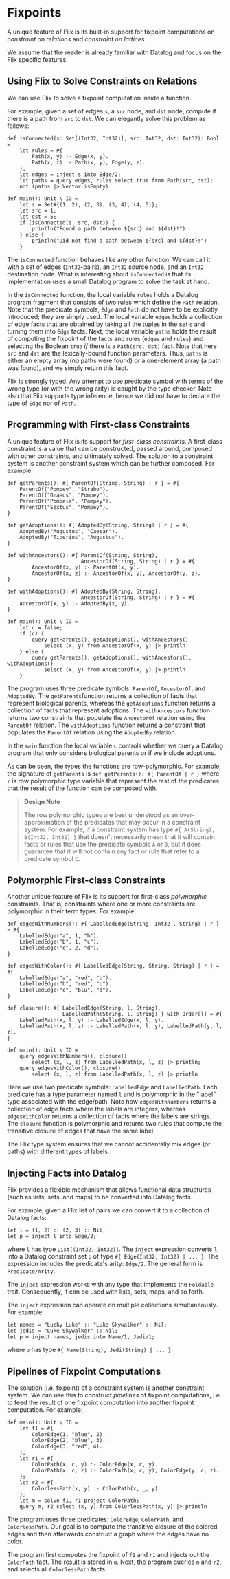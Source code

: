 # Fixpoints

A unique feature of Flix is its built-in support for
fixpoint computations on _constraint on relations_
and _constraint on lattices_.

We assume that the reader is already familiar with
Datalog and focus on the Flix specific features.

## Using Flix to Solve Constraints on Relations

We can use Flix to solve a fixpoint computation
inside a function.

For example, given a set of edges `s`, a `src` node,
and `dst` node, compute if there is a path from `src`
to `dst`.
We can elegantly solve this problem as follows:

```flix
def isConnected(s: Set[(Int32, Int32)], src: Int32, dst: Int32): Bool =
    let rules = #{
        Path(x, y) :- Edge(x, y).
        Path(x, z) :- Path(x, y), Edge(y, z).
    };
    let edges = inject s into Edge/2;
    let paths = query edges, rules select true from Path(src, dst);
    not (paths |> Vector.isEmpty)

def main(): Unit \ IO =
    let s = Set#{(1, 2), (2, 3), (3, 4), (4, 5)};
    let src = 1;
    let dst = 5;
    if (isConnected(s, src, dst)) {
        println("Found a path between ${src} and ${dst}!")
    } else {
        println("Did not find a path between ${src} and ${dst}!")
    }
```

The `isConnected` function behaves like any other
function: We can call it with a set of edges
(`Int32`-pairs), an `Int32` source node, and
an `Int32` destination node.
What is interesting about `isConnected` is that its
implementation uses a small Datalog program to solve
the task at hand.

In the `isConnected` function, the local variable
`rules` holds a Datalog program fragment that
consists of two rules which define the `Path`
relation.
Note that the predicate symbols, `Edge` and `Path` do
not have to be explicitly introduced; they are simply
used.
The local variable `edges` holds a collection of edge
facts that are obtained by taking all the tuples in
the set `s` and turning them into `Edge` facts.
Next, the local variable `paths` holds the result of
computing the fixpoint of the facts and rules
(`edges` and `rules`) and selecting the Boolean
`true` _if_ there is a `Path(src, dst)` fact.
Note that here `src` and `dst` are the
lexically-bound function parameters.
Thus, `paths` is either an empty array (no paths were
found) or a one-element array (a path was found), and
we simply return this fact.

Flix is strongly typed.
Any attempt to use predicate symbol with terms of the
wrong type (or with the wrong arity) is caught by the
type checker.
Note also that Flix supports type inference, hence we
did not have to declare the type of `Edge` nor of
`Path`.

## Programming with First-class Constraints

A unique feature of Flix is its support for
_first-class constraints_.
A first-class constraint is a value that can be
constructed, passed around, composed with other
constraints, and ultimately solved.
The solution to a constraint system is another
constraint system which can be further composed.
For example:

```flix
def getParents(): #{ ParentOf(String, String) | r } = #{
    ParentOf("Pompey", "Strabo").
    ParentOf("Gnaeus", "Pompey").
    ParentOf("Pompeia", "Pompey").
    ParentOf("Sextus", "Pompey").
}

def getAdoptions(): #{ AdoptedBy(String, String) | r } = #{
    AdoptedBy("Augustus", "Caesar").
    AdoptedBy("Tiberius", "Augustus").
}

def withAncestors(): #{ ParentOf(String, String),
                        AncestorOf(String, String) | r } = #{
        AncestorOf(x, y) :- ParentOf(x, y).
        AncestorOf(x, z) :- AncestorOf(x, y), AncestorOf(y, z).
}

def withAdoptions(): #{ AdoptedBy(String, String),
                        AncestorOf(String, String) | r } = #{
    AncestorOf(x, y) :- AdoptedBy(x, y).
}

def main(): Unit \ IO =
    let c = false;
    if (c) {
        query getParents(), getAdoptions(), withAncestors()
            select (x, y) from AncestorOf(x, y) |> println
    } else {
        query getParents(), getAdoptions(), withAncestors(), withAdoptions()
            select (x, y) from AncestorOf(x, y) |> println
    }
```

The program uses three predicate symbols: `ParentOf`,
`AncestorOf`, and `AdoptedBy`.
The `getParents`function returns a collection of facts
that represent biological parents, whereas the
`getAdoptions` function returns a collection of facts
that represent adoptions.
The `withAncestors` function returns two constraints
that populate the `AncestorOf` relation using the
`ParentOf` relation.
The `withAdoptions` function returns a constraint
that populates the `ParentOf` relation using the
`AdoptedBy` relation.

In the `main` function the local variable `c`
controls whether we query a Datalog program that only
considers biological parents or if we include
adoptions.

As can be seen, the types the functions are
row-polymorphic.
For example, the signature of `getParents` is
`def getParents(): #{ ParentOf | r }` where `r`
is row polymorphic type variable that represent the
rest of the predicates that the result of the
function can be composed with.

> **Design Note**
>
> The row polymorphic types are best understood as an
> over-approximation of the predicates that may occur
> in a constraint system.
> For example, if a constraint system has type
> `#{ A(String), B(Int32, Int32) }` that doesn't
> necessarily mean that it will contain facts or rules
> that use the predicate symbols `A` or `B`, but it
> does guarantee that it will not contain any fact or
> rule that refer to a predicate symbol `C`.

## Polymorphic First-class Constraints

Another unique feature of Flix is its support for
first-class _polymorphic_ constraints.
That is, constraints where one or more constraints
are polymorphic in their term types.
For example:

```flix
def edgesWithNumbers(): #{ LabelledEdge(String, Int32 , String) | r } = #{
    LabelledEdge("a", 1, "b").
    LabelledEdge("b", 1, "c").
    LabelledEdge("c", 2, "d").
}

def edgesWithColor(): #{ LabelledEdge(String, String, String) | r } = #{
    LabelledEdge("a", "red", "b").
    LabelledEdge("b", "red", "c").
    LabelledEdge("c", "blu", "d").
}

def closure(): #{ LabelledEdge(String, l, String),
                  LabelledPath(String, l, String) } with Order[l] = #{
    LabelledPath(x, l, y) :- LabelledEdge(x, l, y).
    LabelledPath(x, l, z) :- LabelledPath(x, l, y), LabelledPath(y, l, z).
}

def main(): Unit \ IO =
    query edgesWithNumbers(), closure()
        select (x, l, z) from LabelledPath(x, l, z) |> println;
    query edgesWithColor(), closure()
        select (x, l, z) from LabelledPath(x, l, z) |> println
```

Here we use two predicate symbols: `LabelledEdge` and
`LabelledPath`.
Each predicate has a type parameter named `l` and is
polymorphic in the "label" type associated with the
edge/path.
Note how `edgesWithNumbers` returns a collection of
edge facts where the labels are integers, whereas
`edgesWithColor` returns a collection of facts where
the labels are strings.
The `closure` function is polymorphic and returns two
rules that compute the transitive closure of edges
that have the same label.

The Flix type system ensures that we cannot
accidentally mix edges (or paths) with different
types of labels.

## Injecting Facts into Datalog

Flix provides a flexible mechanism that allows
functional data structures (such as lists, sets,
and maps) to be converted into Datalog facts.

For example, given a Flix list of pairs we can
convert it to a collection of Datalog facts:

```flix
let l = (1, 2) :: (2, 3) :: Nil;
let p = inject l into Edge/2;
```

where `l` has type `List[(Int32, Int32)]`.
The `inject` expression converts `l` into a Datalog
constraint set `p` of type
`#{ Edge(Int32, Int32) | ... }`.
The expression includes the predicate's arity:
`Edge/2`.
The general form is `Predicate/Arity`.

The `inject` expression works with any type that
implements the `Foldable` trait.
Consequently, it can be used with lists, sets, maps,
and so forth.

The `inject` expression can operate on multiple
collections simultaneously.
For example:

```flix
let names = "Lucky Luke" :: "Luke Skywalker" :: Nil;
let jedis = "Luke Skywalker" :: Nil;
let p = inject names, jedis into Name/1, Jedi/1;
```

where `p` has type
`#{ Name(String), Jedi(String) | ... }`.

## Pipelines of Fixpoint Computations

The solution (i.e. fixpoint) of a constraint system
is another constraint system.
We can use this to construct _pipelines_ of fixpoint
computations, i.e. to feed the result of one fixpoint
computation into another fixpoint computation.
For example:

```flix
def main(): Unit \ IO =
    let f1 = #{
        ColorEdge(1, "blue", 2).
        ColorEdge(2, "blue", 3).
        ColorEdge(3, "red", 4).
    };
    let r1 = #{
        ColorPath(x, c, y) :- ColorEdge(x, c, y).
        ColorPath(x, c, z) :- ColorPath(x, c, y), ColorEdge(y, c, z).
    };
    let r2 = #{
        ColorlessPath(x, y) :- ColorPath(x, _, y).
    };
    let m = solve f1, r1 project ColorPath;
    query m, r2 select (x, y) from ColorlessPath(x, y) |> println
```

The program uses three predicates: `ColorEdge`,
`ColorPath`, and `ColorlessPath`.
Our goal is to compute the transitive closure of the
colored edges and then afterwards construct a graph
where the edges have no color.

The program first computes the fixpoint of `f1` and
`r1` and injects out the `ColorPath` fact.
The result is stored in `m`. Next, the program
queries `m` and `r2`, and selects all `ColorlessPath`
facts.

